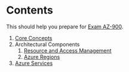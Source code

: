 # Contents

This should help you prepare for [Exam AZ-900](https://docs.microsoft.com/en-us/learn/certifications/exams/az-900).

1. [Core Concepts](./1-describe-core-concepts.md)
1. Architectural Components
    1. [Resource and Access Management](./2-architectural-components-management.md)
    1. [Azure Regions](./3-architectural-components-regions.md)
1. [Azure Services](./services/Readme.md)
